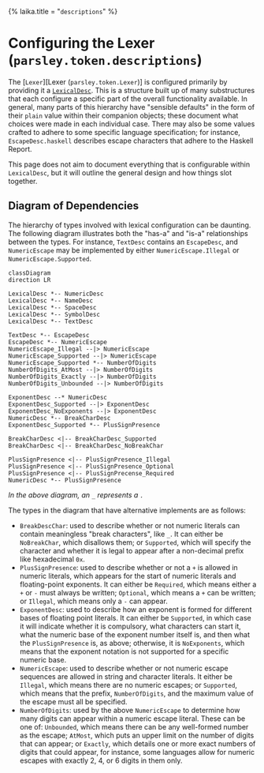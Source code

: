 {%
laika.title = "`descriptions`"
%}

# Configuring the Lexer (`parsley.token.descriptions`)
The [`Lexer`][Lexer (`parsley.token.Lexer`)] is configured primarily by providing it a
[`LexicalDesc`](@:api(parsley.token.descriptions.LexicalDesc)). This is a structure built up
of many substructures that each configure a specific part of the overall functionality available.
In general, many parts of this hierarchy have "sensible defaults" in the form of their `plain` value
within their companion objects; these document what choices were made in each individual case. There
may also be some values crafted to adhere to some specific language specification; for instance,
`EscapeDesc.haskell` describes escape characters that adhere to the Haskell Report.

This page does not aim to document everything that is configurable within `LexicalDesc`, but it will
outline the general design and how things slot together.

## Diagram of Dependencies
The hierarchy of types involved with lexical configuration can be daunting. The following diagram
illustrates both the "has-a" and "is-a" relationships between the types. For instance, `TextDesc`
contains an `EscapeDesc`, and `NumericEscape` may be implemented by either `NumericEscape.Illegal` or
`NumericEscape.Supported`.

```mermaid
classDiagram
direction LR

LexicalDesc *-- NumericDesc
LexicalDesc *-- NameDesc
LexicalDesc *-- SpaceDesc
LexicalDesc *-- SymbolDesc
LexicalDesc *-- TextDesc

TextDesc *-- EscapeDesc
EscapeDesc *-- NumericEscape
NumericEscape_Illegal --|> NumericEscape
NumericEscape_Supported --|> NumericEscape
NumericEscape_Supported *-- NumberOfDigits
NumberOfDigits_AtMost --|> NumberOfDigits
NumberOfDigits_Exactly --|> NumberOfDigits
NumberOfDigits_Unbounded --|> NumberOfDigits

ExponentDesc --* NumericDesc
ExponentDesc_Supported --|> ExponentDesc
ExponentDesc_NoExponents --|> ExponentDesc
NumericDesc *-- BreakCharDesc
ExponentDesc_Supported *-- PlusSignPresence

BreakCharDesc <|-- BreakCharDesc_Supported
BreakCharDesc <|-- BreakCharDesc_NoBreakChar

PlusSignPresence <|-- PlusSignPresence_Illegal
PlusSignPresence <|-- PlusSignPresence_Optional
PlusSignPresence <|-- PlusSignPrecense_Required
NumericDesc *-- PlusSignPresence
```
*In the above diagram, an `_` represents a `.`*

The types in the diagram that have alternative implements are as follows:

* `BreakDescChar`: used to describe whether or not numeric literals can contain meaningless
  "break characters", like `_`. It can either be `NoBreakChar`, which disallows them; or
  `Supported`, which will specify the character and whether it is legal to appear after a non-decimal
  prefix like hexadecimal `0x`.
* `PlusSignPresence`: used to describe whether or not a `+` is allowed in numeric literals, which
  appears for the start of numeric literals and floating-point exponents. It can either be `Required`,
  which means either a `+` or `-` must always be written; `Optional`, which means a `+` can be written;
  or `Illegal`, which means only a `-` can appear.
* `ExponentDesc`: used to describe how an exponent is formed for different bases of floating point
  literals. It can either be `Supported`, in which case it will indicate whether it is compulsory,
  what characters can start it, what the numeric base of the exponent number itself is, and then
  what the `PlusSignPresence` is, as above; otherwise, it is `NoExponents`, which means that the
  exponent notation is not supported for a specific numeric base.
* `NumericEscape`: used to describe whether or not numeric escape sequences are allowed in string and
  character literals. It either be `Illegal`, which means there are no numeric escapes; or `Supported`,
  which means that the prefix, `NumberOfDigits`, and the maximum value of the escape must all be
  specified.
* `NumberOfDigits`: used by the above `NumericEscape` to determine how many digits can appear within
  a numeric escape literal. These can be one of: `Unbounded`, which means there can be any well-formed
  number as the escape; `AtMost`, which puts an upper limit on the number of digits that can appear;
  or `Exactly`, which details one or more exact numbers of digits that could appear, for instance,
  some languages allow for numeric escapes with exactly 2, 4, or 6 digits in them only.
